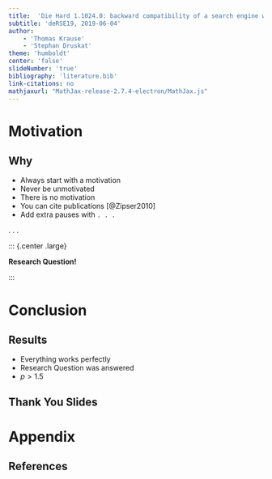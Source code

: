 ```yaml
---
title:  'Die Hard 1.1024.0: backward compatibility of a search engine with persistant IDs'
subtitle: 'deRSE19, 2019-06-04'
author: 
    - 'Thomas Krause'
    - 'Stephan Druskat'
theme: 'humboldt'
center: 'false'
slideNumber: 'true'
bibliography: 'literature.bib'
link-citations: no
mathjaxurl: "MathJax-release-2.7.4-electron/MathJax.js"
---
```


# Motivation

## Why

- Always start with a motivation
- Never be unmotivated
- There is no motivation
- You can cite publications [@Zipser2010]
- Add extra pauses with `. . . `

. . . 

::: {.center .large}

**Research Question!**

:::

# Conclusion

## Results

- Everything works perfectly
- Research Question was answered
- $p > 1.5$

## Thank You Slides

# Appendix

## References
